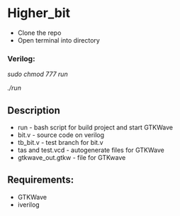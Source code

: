 # Higher_bit

* Clone the repo
* Open terminal into directory

### Verilog:
*sudo chmod 777 run*

*./run*

## Description
* run - bash script for build project and start GTKWave
* bit.v - source code on verilog
* tb_bit.v - test branch for bit.v
* tas and test.vcd - autogenerate files for GTKWave
* gtkwave_out.gtkw - file for GTKwave 

## Requirements:
* GTKWave
* iverilog

